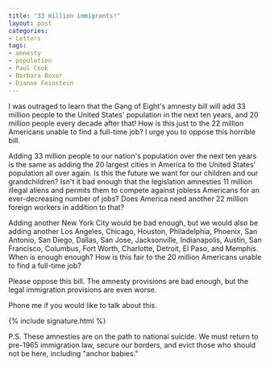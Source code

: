 ```yaml
---
title: "33 million immigrants!"
layout: post
categories:
- Letters
tags:
- amnesty
- population
- Paul Cook
- Barbara Boxer
- Dianne Feinstein
---
```


I was outraged to learn that the Gang of Eight's amnesty bill will add 33 million people to the United States' population in the next ten years, and 20 million people every decade after that! How is this just to the 22 million Americans unable to find a full-time job? I urge you to oppose this horrible bill.

Adding 33 million people to our nation's population over the next ten years is the same as adding the 20 largest cities in America to the United States' population all over again. Is this the future we want for our children and our grandchildren? Isn't it bad enough that the legislation amnesties 11 million illegal aliens and permits them to compete against jobless Americans for an ever-decreasing number of jobs? Does America need another 22 million foreign workers in addition to that?

Adding another New York City would be bad enough, but we would also be adding another Los Angeles, Chicago, Houston, Philadelphia, Phoenix, San Antonio, San Diego, Dallas, San Jose, Jacksonville, Indianapolis, Austin, San Francisco, Columbus, Fort Worth, Charlotte, Detroit, El Paso, and Memphis. When is enough enough? How is this fair to the 20 million Americans unable to find a full-time job?

Please oppose this bill. The amnesty provisions are bad enough, but the legal immigration provisions are even worse.

Phone me if you would like to talk about this.

{% include signature.html %}

P.S. These amnesties are on the path to national suicide. We must return to pre-1965 immigration law, secure our borders, and evict those who should not be here, including "anchor babies."